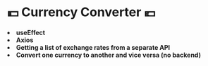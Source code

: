 <h1>💵 Currency Converter  💶

<h4>
<li>useEffect
<li>Axios
<li>Getting a list of exchange rates from a separate API
<li>Convert one currency to another and vice versa (no backend)
